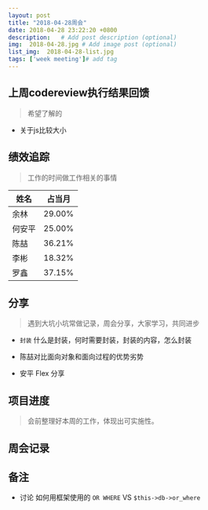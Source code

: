 ```yaml
---
layout: post
title: "2018-04-28周会"
date: 2018-04-28 23:22:20 +0800
description:   # Add post description (optional)
img:  2018-04-28.jpg # Add image post (optional)
list_img:  2018-04-28-list.jpg
tags: ['week meeting']# add tag
---
```

## 上周codereview执行结果回馈
> 希望了解的

* 关于js比较大小


## 绩效追踪
> 工作的时间做工作相关的事情

 |  姓名  | 占当月 |
 |--------|------|
 | 余林   |29.00%|
 | 何安平 |25.00%|
 | 陈喆   |36.21%|
 | 李彬   |18.32%|
 | 罗鑫   |37.15%|

## 分享
> 遇到大坑小坑常做记录，周会分享，大家学习，共同进步

* `封装` 什么是封装，何时需要封装，封装的内容，怎么封装

* 陈喆对比面向对象和面向过程的优势劣势

* 安平 Flex 分享

## 项目进度
> 会前整理好本周的工作，体现出可实施性。


## 周会记录


## 备注
* 讨论 如何用框架使用的 `OR WHERE` VS `$this->db->or_where`


